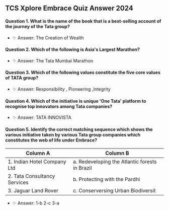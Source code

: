 ## TCS Xplore Embrace Quiz Answer 2024

#### Question 1. What is the name of the book that is a best-selling account of the journey of the Tata group?
- ✨ Answer: The Creation of Wealth
  
#### Question 2. Which of the following is Asia's Largest Marathon?
- ✨ Answer: The Tata Mumbai Marathon
  
#### Question 3.  Which of the following values constitute the five core values of TATA group?
- ✨ Answer: Responsibility , Pioneering ,Integrity
  
#### Question 4. Which of the initiative is unique 'One Tata' platform to recognise top innovators among Tata companies?
- ✨ Answer: TATA INNOVISTA
  
#### Question 5. Identify the correct matching sequence which shows the various initiative taken by various Tata group companies which constitutes the web of life under Embrace?
| Column A | Column B |
| ------------------------------ | ------------------------------ |                                                
|1. Indian Hotel Company Ltd     |a. Redeveloping the Atlantic forests in Brazil|
|2. Tata Consultancy Services    |b. Protecting with the Pardhi|
|3.  Jaguar Land Rover           |c. Conserversing Urban Biodiversit|
- ✨ Answer: 1-b 2-c 3-a
  